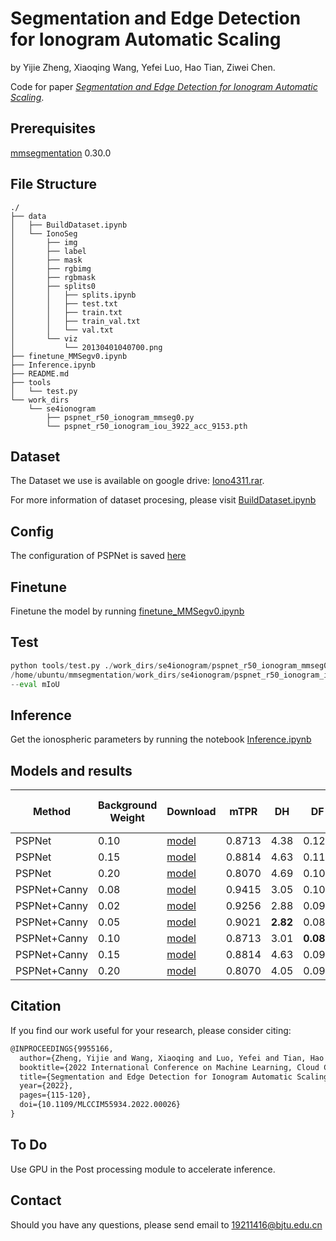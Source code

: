 # Segmentation and Edge Detection for Ionogram Automatic Scaling

by Yijie Zheng, Xiaoqing Wang, Yefei Luo, Hao Tian, Ziwei Chen.

Code for paper [_Segmentation and Edge Detection for Ionogram Automatic Scaling_](https://ieeexplore.ieee.org/document/9955166).

## Prerequisites

[mmsegmentation](https://github.com/open-mmlab/mmsegmentation) 0.30.0

## File Structure

```shell
./
├── data
│   ├── BuildDataset.ipynb
│   └── IonoSeg
│       ├── img
│       ├── label
│       ├── mask
│       ├── rgbimg
│       ├── rgbmask
│       ├── splits0
│       │   ├── splits.ipynb
│       │   ├── test.txt
│       │   ├── train.txt
│       │   ├── train_val.txt
│       │   └── val.txt
│       └── viz
│           └── 20130401040700.png
├── finetune_MMSegv0.ipynb
├── Inference.ipynb
├── README.md
├── tools
│   └── test.py
└── work_dirs
    └── se4ionogram
        ├── pspnet_r50_ionogram_mmseg0.py
        └── pspnet_r50_ionogram_iou_3922_acc_9153.pth
```

## Dataset

The Dataset we use is available on google drive: [Iono4311.rar](https://drive.google.com/file/d/1MZUonB6E0o7lq_NndI-F3PEVkQH3C8pz/view?usp=sharing).

For more information of dataset procesing, please visit [BuildDataset.ipynb](/data/BuildDataset.ipynb)

## Config

The configuration of PSPNet is saved [here](/work_dirs/se4ionogram/pspnet_r50_ionogram_mmseg0.py)

## Finetune

Finetune the model by running [finetune_MMSegv0.ipynb](finetune_MMSegv0.ipynb)

## Test

```python
python tools/test.py ./work_dirs/se4ionogram/pspnet_r50_ionogram_mmseg0.py \
/home/ubuntu/mmsegmentation/work_dirs/se4ionogram/pspnet_r50_ionogram_iou_3922_acc_9153.pth \
--eval mIoU
```

## Inference

Get the ionospheric parameters by running the notebook [Inference.ipynb](/Inference.ipynb)

## Models and results

| Method        | Background Weight | Download | mTPR   | DH   | DF    | dfoF2 $\le$ 0.2MHz | dhF2 $\le$ 10km |
|---------------|-------------------|----------|--------|------|-------|--------------|----------|
| PSPNet        | 0.10| [model](https://drive.google.com/file/d/1-4Dgu8Ff5CijDMJFwRf89c2XAEfukTlp/view?usp=sharing)     | 0.8713 | 4.38 | 0.12  | 98.6 | 97.0 |
| PSPNet        | 0.15   | [model](https://drive.google.com/file/d/10qGjK_RCBv5J0OEBBqNFSmi0V5Q4yJ_S/view?usp=sharing)     | 0.8814 | 4.63 | 0.112 | 98.3 | 97.0 |
| PSPNet        | 0.20| [model](https://drive.google.com/file/d/15GxkUFSU4WzGD123GhpWVjE7YsIY9cIg/view?usp=sharing)     | 0.8070  | 4.69 | 0.100   | 98.5 | 97.8 |
| PSPNet+Canny | 0.08   | [model](https://drive.google.com/file/d/1-P8oreRabOPzO__NX2Ng6NUDKbGgOLW4/view?usp=sharing) | 0.9415 | 3.05 | 0.100  | 97.7 | 98.6 |
| PSPNet+Canny | 0.02   | [model](https://drive.google.com/file/d/1-BF3YO9QeT1SmhDjHjvWOmyNnLP-hKDL/view?usp=sharing)    | 0.9256 | 2.88 | 0.091 | 98.4 | **98.8** |
| PSPNet+Canny | 0.05   | [model](https://drive.google.com/file/d/1-0__f4pK5-wvBfFB0XFOB0d13N9Gyh2k/view?usp=sharing)    | 0.9021 | **2.82** | 0.084 | **99.1** | 98.7 |
| PSPNet+Canny | 0.10| [model](https://drive.google.com/file/d/1-4Dgu8Ff5CijDMJFwRf89c2XAEfukTlp/view?usp=sharing)    | 0.8713 | 3.01 | **0.08**  | 99.0 | 98.5 |
| PSPNet+Canny | 0.15   | [model](https://drive.google.com/file/d/10qGjK_RCBv5J0OEBBqNFSmi0V5Q4yJ_S/view?usp=sharing)     | 0.8814 |4.63 |0.096      |97.9|98.3    |
| PSPNet+Canny | 0.20| [model](https://drive.google.com/file/d/15GxkUFSU4WzGD123GhpWVjE7YsIY9cIg/view?usp=sharing)     | 0.8070  | 4.05 | 0.093 | 98.3 | 97.1 |

## Citation

If you find our work useful for your research, please consider citing:

```tex
@INPROCEEDINGS{9955166,
  author={Zheng, Yijie and Wang, Xiaoqing and Luo, Yefei and Tian, Hao and Chen, Ziwei},
  booktitle={2022 International Conference on Machine Learning, Cloud Computing and Intelligent Mining (MLCCIM)},
  title={Segmentation and Edge Detection for Ionogram Automatic Scaling},
  year={2022},
  pages={115-120},
  doi={10.1109/MLCCIM55934.2022.00026}
}
```

## To Do

Use GPU in the Post processing module to accelerate inference.

## Contact

Should you have any questions, please send email to 19211416@bjtu.edu.cn

